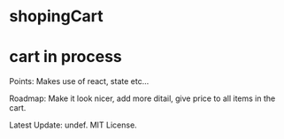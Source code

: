 # shopingCart
<h1>cart in process</h1>
<p>Points: Makes use of react, state etc...
<p>Roadmap: Make it look nicer, add more ditail, give price to all items in the cart.
<p>Latest Update: undef.
MIT License.
